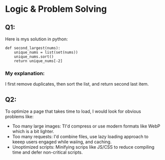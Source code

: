 # Logic & Problem Solving

## Q1: 

Here is mys solution in python:
```
def second_largest(nums):
    unique_nums = list(set(nums))
    unique_nums.sort()
    return unique_nums[-2]
```

### My explanation:
I first remove duplicates, then sort the list, and return second last item.

## Q2:
To optimize a page that takes time to load, I would look for obvious problems like:

- Too many large images: TI'd compress or use modern formats like WebP which is a bit lighter.
- Too many requests: I'd combine files, use lazy loading approach to keeep users engaged while waiing, and caching.
- Unoptimized scripts: Minifying scrips like JS/CSS to reduce compiling time and defer non-critical scripts.
